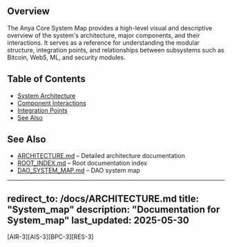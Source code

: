 ## Overview

The Anya Core System Map provides a high-level visual and descriptive overview of the system's architecture, major components, and their interactions. It serves as a reference for understanding the modular structure, integration points, and relationships between subsystems such as Bitcoin, Web5, ML, and security modules.

## Table of Contents

- [System Architecture](#system-architecture)
- [Component Interactions](#component-interactions)
- [Integration Points](#integration-points)
- [See Also](#see-also)

## See Also

- [ARCHITECTURE.md](./ARCHITECTURE.md) – Detailed architecture documentation
- [ROOT_INDEX.md](../ROOT_INDEX.md) – Root documentation index
- [DAO_SYSTEM_MAP.md](./DAO_SYSTEM_MAP.md) – DAO system map

---
redirect_to: /docs/ARCHITECTURE.md
title: "System_map"
description: "Documentation for System_map"
last_updated: 2025-05-30
---

[AIR-3][AIS-3][BPC-3][RES-3]
